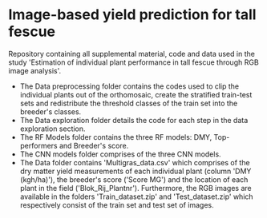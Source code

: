 # Image-based yield prediction for tall fescue
Repository containing all supplemental material, code and data used in the study 'Estimation of individual plant performance in tall fescue through RGB image analysis'. 
- The Data preprocessing folder contains the codes used to clip the individual plants out of the orthomosaic, create the stratified train-test sets and redistribute the threshold classes of the train set into the breeder's classes. 
- The Data exploration folder details the code for each step in the data exploration section.
- The RF Models folder contains the three RF models: DMY, Top-performers and Breeder's score.
- The CNN models folder comprises of the three CNN models.
- The Data folder contains 'Multigras_data.csv' which comprises of the dry matter yield measurements of each individual plant (column 'DMY (kgh/ha)'), the breeder's score ('Score MG') and the location of each plant in the field ('Blok_Rij_Plantnr'). Furthermore, the RGB images are available in the folders 'Train_dataset.zip' and 'Test_dataset.zip' which respectively consist of the train set and test set of images.
  
